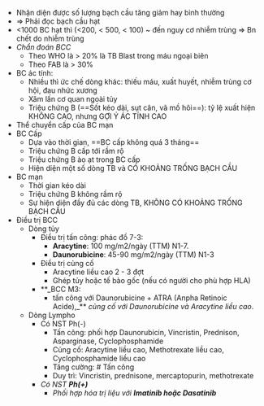 - Nhận diện được số lượng bạch cầu tăng giảm hay bình thường
- => Phải đọc bạch cầu hạt
- <1000 BC hạt thì (<200, < 500, < 100) ~ đến nguy cơ nhiễm trùng => Bn chết do nhiễm trùng
- _Chẩn đoán BCC_
	- Theo WHO là > 20% là TB Blast trong máu ngoại biên
	- Theo FAB là > 30%
- BC ác tính:
	- Nhiều thì ức chế dòng khác: thiếu máu, xuất huyết, nhiễm trùng cơ hội, đau nhức xương
	- Xâm lấn cơ quan ngoài tủy
	- Triệu chứng B (==Sốt kéo dài, sụt cân, vã mồ hôi==): tỷ lệ xuất hiện KHÔNG CAO, nhưng GỢI Ý ÁC TÍNH CAO
- Thể chuyển cấp của BC mạn
- BC Cấp
	- Dựa vào thời gian, ==BC cấp không quá 3 tháng==
	- Triệu chứng B cấp tới rầm rộ
	- Triệu chứng B ào ạt trong BC cấp
	- Hiện diện một số dòng TB và CÓ KHOẢNG TRỐNG BẠCH CẦU
- BC mạn
	- Thời gian kéo dài
	- Triệu chứng B không rầm rộ
	- Sự hiện diện đầy đủ các dòng TB, KHÔNG CÓ KHOẢNG TRỐNG BẠCH CẦU
- Điều trị BCC
	- Dòng tủy
		- Điều trị tấn công: phác đồ 7-3:
			- **Aracytine**: 100 mg/m2/ngày (TTM) N1-7.
			- **Daunorubicine**: 45-90 mg/m2/ngày (TTM) N1-3
		- Điều trị củng cố
			- Aracytine liều cao 2 - 3 đợt
			- Ghép tủy hoặc tế bào gốc (nếu có người cho phù hợp HLA)
		- **_BCC M3:  
			- tấn công với Daunorubicine + ATRA (Anpha Retinoic Acide),_** _củng cố với Daunorubicine và Aracytine liều cao_.
	- Dòng Lympho
		- Có NST Ph(-)
			- Tấn công: phối hợp Daunorubicin, Vincristin, Prednison, Asparginase, Cyclophosphamide
			- Củng cố: Aracytine liều cao, Methotrexate liều cao, Cyclophosphamide liều cao
			- Tăng cường: # Tấn công
			- Duy trì: Vincristin, prednisone, mercaptopurin, methotrexate
		- _Có NST **Ph(+)**_
			- _Phối hợp hóa trị liệu với **Imatinib hoặc Dasatinib**_